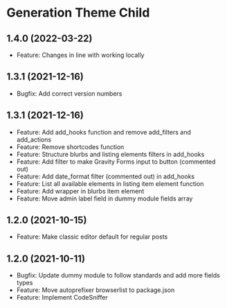 # Generation Theme Child
## 1.4.0 (2022-03-22)
- Feature: Changes in line with working locally

## 1.3.1 (2021-12-16)
- Bugfix: Add correct version numbers

## 1.3.1 (2021-12-16)
- Feature: Add add_hooks function and remove add_filters and add_actions
- Feature: Remove shortcodes function
- Feature: Structure blurbs and listing elements filters in add_hooks
- Feature: Add filter to make Gravity Forms input to button (commented out)
- Feature: Add date_format filter (commented out) in add_hooks
- Feature: List all available elements in listing item element function
- Feature: Add wrapper in blurbs item element
- Feature: Move admin label field in dummy module fields array

## 1.2.0 (2021-10-15)
- Feature: Make classic editor default for regular posts

## 1.2.0 (2021-10-11)
- Bugfix: Update dummy module to follow standards and add more fields types
- Feature: Move autoprefixer browserlist to package.json
- Feature: Implement CodeSniffer
